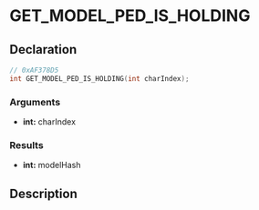 # GET_MODEL_PED_IS_HOLDING

## Declaration
```cpp
// 0xAF378D5
int GET_MODEL_PED_IS_HOLDING(int charIndex);
```

### Arguments
- **int:** charIndex

### Results
- **int:** modelHash

## Description
